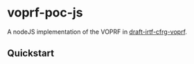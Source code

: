 # voprf-poc-js

A nodeJS implementation of the VOPRF in
[draft-irtf-cfrg-voprf](https://datatracker.ietf.org/doc/draft-irtf-cfrg-voprf/).

## Quickstart